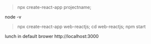 >npx create-react-app projectname;

node -v

>npx create-react-app web-reactjs;
>cd web-reactjs;
>npm start

lunch in default brower http://localhost:3000